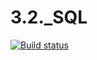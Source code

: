 # 3.2._SQL
[![Build status](https://ci.appveyor.com/api/projects/status/7s1qn9q8t98rfnr8?svg=true)](https://ci.appveyor.com/project/SofiaKoVRN/3-2-sql)

